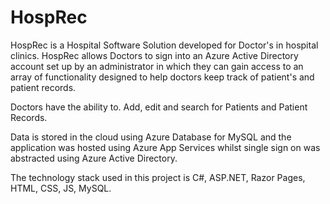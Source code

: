 # HospRec
HospRec is a Hospital Software Solution developed for Doctor's in hospital clinics.
HospRec allows Doctors to sign into an Azure Active Directory account set up by an administrator in which they can gain access to an array of functionality designed 
to help doctors keep track of patient's and patient records.

Doctors have the ability to.
  Add, edit and search for Patients and Patient Records.
 
Data is stored in the cloud using Azure Database for MySQL and the application was hosted using Azure App Services whilst single sign on was abstracted using Azure 
Active Directory.

The technology stack used in this project is C#, ASP.NET, Razor Pages, HTML, CSS, JS, MySQL.
